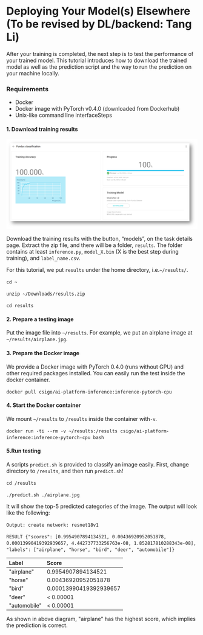 # Deploying Your Model\(s\) Elsewhere \(To be revised by DL/backend: Tang Li\)

After your training is completed, the next step is to test the performance of your trained model. This tutorial introduces how to download the trained model as well as the prediction script and the way to run the prediction on your machine locally.

### Requirements

* Docker 
* Docker image with PyTorch v0.4.0 \(downloaded from Dockerhub\) 
* Unix-like command line interfaceSteps

#### 1. Download training results

![](../.gitbook/assets/image%20%28122%29.png)

Download the training results with the button, “models”, on the task details page. Extract the zip file, and there will be a folder, `results`. The folder contains at least `inference.py`, `model_X.bin` \(X is the best step during training\), and `label_name.csv`. 

For this tutorial, we put `results` under the home directory, i.e.`~/results/`. 

`cd ~` 

`unzip ~/Downloads/results.zip` 

`cd results`

#### 2. Prepare a testing image

Put the image file into `~/results`. For example, we put an airplane image at `~/results/airplane.jpg`.

#### 3. Prepare the Docker image

We provide a Docker image with PyTorch 0.4.0 \(runs without GPU\) and other required packages installed. You can easily run the test inside the docker container. 

`docker pull csigo/ai-platform-inference:inference-pytorch-cpu`

#### 4. Start the Docker container

We mount `~/results` to `/results` inside the container with`-v`.

`docker run -ti --rm -v ~/results:/results csigo/ai-platform-inference:inference-pytorch-cpu bash`

#### 5.Run testing

A scripts `predict.sh` is provided to classify an image easily. First, change directory to `/results`, and then run `predict.sh`! 

`cd /results` 

`./predict.sh ./airplane.jpg` 

It will show the top-5 predicted categories of the image. The output will look like the following: 

`Output: create network: resnet18v1` 

`RESULT {"scores": [0.9954907894134521, 0.00436920952051878, 0.00013990419392939657, 4.442737733256763e-08, 1.852817810288343e-08], "labels": ["airplane", "horse", "bird", "deer", "automobile"]}`

| Label | Score |
| :--- | :--- |
| "airplane" | 0.9954907894134521 |
| "horse" | 0.00436920952051878 |
| "bird"  | 0.00013990419392939657  |
| "deer" | &lt; 0.00001 |
| "automobile" | &lt; 0.00001 |

As shown in above diagram, "airplane" has the highest score, which implies the prediction is correct.

